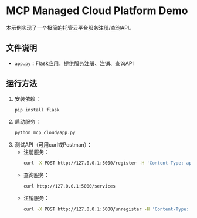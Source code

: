 # MCP Managed Cloud Platform Demo

本示例实现了一个极简的托管云平台服务注册/查询API。

## 文件说明
- `app.py`：Flask应用，提供服务注册、注销、查询API

## 运行方法

1. 安装依赖：
   ```bash
   pip install flask
   ```
2. 启动服务：
   ```bash
   python mcp_cloud/app.py
   ```
3. 测试API（可用curl或Postman）：
   - 注册服务：
     ```bash
     curl -X POST http://127.0.0.1:5000/register -H 'Content-Type: application/json' -d '{"name": "svc1", "address": "10.0.0.1:8080"}'
     ```
   - 查询服务：
     ```bash
     curl http://127.0.0.1:5000/services
     ```
   - 注销服务：
     ```bash
     curl -X POST http://127.0.0.1:5000/unregister -H 'Content-Type: application/json' -d '{"name": "svc1"}'
     ``` 